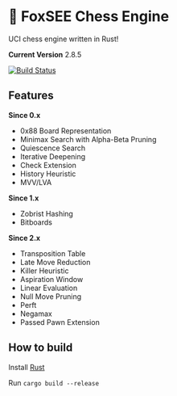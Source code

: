 # 🦊 FoxSEE Chess Engine
UCI chess engine written in Rust!  

**Current Version** 2.8.5

[![Build Status](https://travis-ci.com/redsalmon91/FoxSEE.svg?branch=master)](https://travis-ci.com/redsalmon91/FoxSEE)

## Features

**Since 0.x**
- 0x88 Board Representation
- Minimax Search with Alpha-Beta Pruning
- Quiescence Search
- Iterative Deepening
- Check Extension
- History Heuristic
- MVV/LVA

**Since 1.x**
- Zobrist Hashing
- Bitboards

**Since 2.x**
- Transposition Table
- Late Move Reduction
- Killer Heuristic
- Aspiration Window
- Linear Evaluation
- Null Move Pruning
- Perft
- Negamax
- Passed Pawn Extension

## How to build
Install [Rust](https://www.rust-lang.org/)

Run `cargo build --release`
